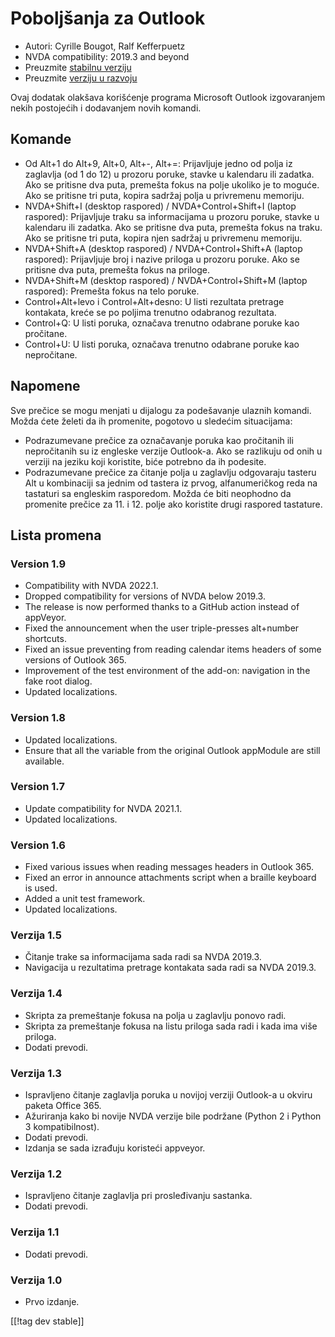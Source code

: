 # Poboljšanja za Outlook #

* Autori: Cyrille Bougot, Ralf Kefferpuetz
* NVDA compatibility: 2019.3 and beyond
* Preuzmite [stabilnu verziju][1]
* Preuzmite [verziju u razvoju][2]

Ovaj dodatak olakšava korišćenje programa Microsoft Outlook izgovaranjem
nekih postojećih i dodavanjem novih komandi.

## Komande

* Od Alt+1 do Alt+9, Alt+0, Alt+-, Alt+=: Prijavljuje jedno od polja iz
  zaglavlja (od 1 do 12) u prozoru poruke, stavke u kalendaru ili
  zadatka. Ako se pritisne dva puta, premešta fokus na polje ukoliko je to
  moguće. Ako se pritisne tri puta, kopira sadržaj polja u privremenu
  memoriju.
* NVDA+Shift+I (desktop raspored) / NVDA+Control+Shift+I (laptop raspored):
  Prijavljuje traku sa informacijama u prozoru poruke, stavke u kalendaru
  ili zadatka. Ako se pritisne dva puta, premešta fokus na traku. Ako se
  pritisne tri puta, kopira njen sadržaj u privremenu memoriju.
* NVDA+Shift+A (desktop raspored) / NVDA+Control+Shift+A (laptop raspored):
  Prijavljuje broj i nazive priloga u prozoru poruke. Ako se pritisne dva
  puta, premešta fokus na priloge.
* NVDA+Shift+M (desktop raspored) / NVDA+Control+Shift+M (laptop raspored):
  Premešta fokus na telo poruke.
* Control+Alt+levo i Control+Alt+desno: U listi rezultata pretrage
  kontakata, kreće se po poljima trenutno odabranog rezultata.
* Control+Q: U listi poruka, označava trenutno odabrane poruke kao
  pročitane.
* Control+U: U listi poruka, označava trenutno odabrane poruke kao
  nepročitane.

## Napomene

Sve prečice se mogu menjati u dijalogu za podešavanje ulaznih komandi. Možda
ćete želeti da ih promenite, pogotovo u sledećim situacijama:

* Podrazumevane prečice za označavanje poruka kao pročitanih ili
  nepročitanih su iz engleske verzije Outlook-a. Ako se razlikuju od onih u
  verziji na jeziku koji koristite, biće potrebno da ih podesite.
* Podrazumevane prečice za čitanje polja u zaglavlju odgovaraju tasteru Alt
  u kombinaciji sa jednim od tastera iz prvog, alfanumeričkog reda na
  tastaturi sa engleskim rasporedom. Možda će biti neophodno da promenite
  prečice za 11. i 12. polje ako koristite drugi raspored tastature.

## Lista promena

### Version 1.9

* Compatibility with NVDA 2022.1.
* Dropped compatibility for versions of NVDA below 2019.3.
* The release is now performed thanks to a GitHub action instead of
  appVeyor.
* Fixed the announcement when the user triple-presses alt+number shortcuts.
* Fixed an issue preventing from reading calendar items headers of some
  versions of Outlook 365.
* Improvement of the test environment of the add-on: navigation in the fake
  root dialog.
* Updated localizations.

### Version 1.8

* Updated localizations.
* Ensure that all the variable from the original Outlook appModule are still
  available.

### Version 1.7

* Update compatibility for NVDA 2021.1.
* Updated localizations.

### Version 1.6

* Fixed various issues when reading messages headers in Outlook 365.
* Fixed an error in announce attachments script when a braille keyboard is
  used.
* Added a unit test framework.
* Updated localizations.

### Verzija 1.5

* Čitanje trake sa informacijama sada radi sa NVDA 2019.3.
* Navigacija u rezultatima pretrage kontakata sada radi sa NVDA 2019.3.

### Verzija 1.4

* Skripta za premeštanje fokusa na polja u zaglavlju ponovo radi.
* Skripta za premeštanje fokusa na listu priloga sada radi i kada ima više
  priloga.
* Dodati prevodi.

### Verzija 1.3

* Ispravljeno čitanje zaglavlja poruka u novijoj verziji Outlook-a u okviru
  paketa Office 365.
* Ažuriranja kako bi novije NVDA verzije bile podržane (Python 2 i Python 3
  kompatibilnost).
* Dodati prevodi.
* Izdanja se sada izrađuju koristeći appveyor.

### Verzija 1.2

* Ispravljeno čitanje zaglavlja pri prosleđivanju sastanka.
* Dodati prevodi.

### Verzija 1.1

* Dodati prevodi.

### Verzija 1.0

* Prvo izdanje.

[[!tag dev stable]]

[1]: https://addons.nvda-project.org/files/get.php?file=outlookextended

[2]: https://addons.nvda-project.org/files/get.php?file=outlookextended-dev
